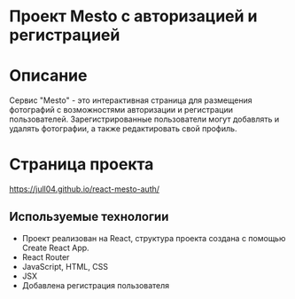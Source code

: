 # Проект Mesto с авторизацией и регистрацией 
# Описание
Сервис "Mesto" - это интерактивная страница для размещения фотографий с возможностями авторизации и регистрации пользователей. Зарегистрированные пользователи могут добавлять и удалять фотографии, а также редактировать свой профиль.

# Страница проекта
https://jull04.github.io/react-mesto-auth/

## Используемые технологии
* Проект реализован на React, структура проекта создана с помощью Create React App.
* React Router
* JavaScript, HTML, CSS
* JSX
* Добавлена регистрация пользователя
